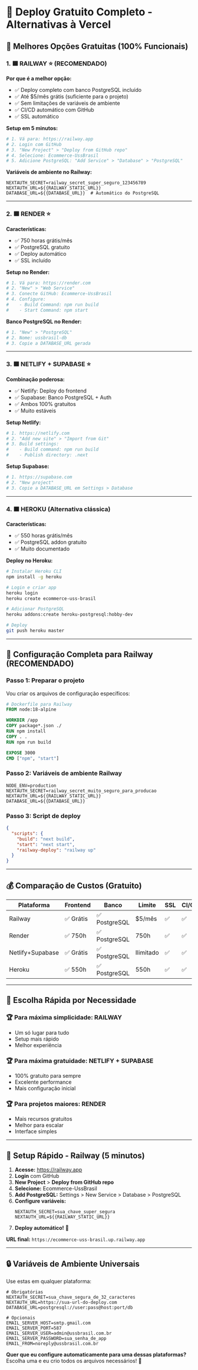 # 🚀 Deploy Gratuito Completo - Alternativas à Vercel

## 🎯 **Melhores Opções Gratuitas (100% Funcionais)**

### 1. 🟦 **RAILWAY** ⭐ (RECOMENDADO)
**Por que é a melhor opção:**
- ✅ Deploy completo com banco PostgreSQL incluído
- ✅ Até $5/mês grátis (suficiente para o projeto)
- ✅ Sem limitações de variáveis de ambiente
- ✅ CI/CD automático com GitHub
- ✅ SSL automático

**Setup em 5 minutos:**
```bash
# 1. Vá para: https://railway.app
# 2. Login com GitHub
# 3. "New Project" > "Deploy from GitHub repo"
# 4. Selecione: Ecommerce-UssBrasil
# 5. Adicione PostgreSQL: "Add Service" > "Database" > "PostgreSQL"
```

**Variáveis de ambiente no Railway:**
```env
NEXTAUTH_SECRET=railway_secret_super_seguro_123456789
NEXTAUTH_URL=${{RAILWAY_STATIC_URL}}
DATABASE_URL=${{DATABASE_URL}}  # Automático do PostgreSQL
```

---

### 2. 🟪 **RENDER** ⭐
**Características:**
- ✅ 750 horas grátis/mês
- ✅ PostgreSQL gratuito
- ✅ Deploy automático
- ✅ SSL incluído

**Setup no Render:**
```bash
# 1. Vá para: https://render.com
# 2. "New" > "Web Service"
# 3. Conecte GitHub: Ecommerce-UssBrasil
# 4. Configure:
#    - Build Command: npm run build
#    - Start Command: npm start
```

**Banco PostgreSQL no Render:**
```bash
# 1. "New" > "PostgreSQL"
# 2. Nome: ussbrasil-db
# 3. Copie a DATABASE_URL gerada
```

---

### 3. 🟩 **NETLIFY + SUPABASE** ⭐
**Combinação poderosa:**
- ✅ Netlify: Deploy do frontend
- ✅ Supabase: Banco PostgreSQL + Auth
- ✅ Ambos 100% gratuitos
- ✅ Muito estáveis

**Setup Netlify:**
```bash
# 1. https://netlify.com
# 2. "Add new site" > "Import from Git"
# 3. Build settings:
#    - Build command: npm run build
#    - Publish directory: .next
```

**Setup Supabase:**
```bash
# 1. https://supabase.com
# 2. "New project"
# 3. Copie a DATABASE_URL em Settings > Database
```

---

### 4. 🟧 **HEROKU** (Alternativa clássica)
**Características:**
- ✅ 550 horas grátis/mês
- ✅ PostgreSQL addon gratuito
- ✅ Muito documentado

**Deploy no Heroku:**
```bash
# Instalar Heroku CLI
npm install -g heroku

# Login e criar app
heroku login
heroku create ecommerce-uss-brasil

# Adicionar PostgreSQL
heroku addons:create heroku-postgresql:hobby-dev

# Deploy
git push heroku master
```

---

## 🔧 **Configuração Completa para Railway (RECOMENDADO)**

### Passo 1: Preparar o projeto
Vou criar os arquivos de configuração específicos:

```dockerfile
# Dockerfile para Railway
FROM node:18-alpine

WORKDIR /app
COPY package*.json ./
RUN npm install
COPY . .
RUN npm run build

EXPOSE 3000
CMD ["npm", "start"]
```

### Passo 2: Variáveis de ambiente Railway
```env
NODE_ENV=production
NEXTAUTH_SECRET=railway_secret_muito_seguro_para_producao
NEXTAUTH_URL=${{RAILWAY_STATIC_URL}}
DATABASE_URL=${{DATABASE_URL}}
```

### Passo 3: Script de deploy
```json
{
  "scripts": {
    "build": "next build",
    "start": "next start",
    "railway-deploy": "railway up"
  }
}
```

---

## 💰 **Comparação de Custos (Gratuito)**

| Plataforma | Frontend | Banco | Limite | SSL | CI/CD |
|------------|----------|-------|--------|-----|-------|
| Railway    | ✅ Grátis | ✅ PostgreSQL | $5/mês | ✅ | ✅ |
| Render     | ✅ 750h   | ✅ PostgreSQL | 750h   | ✅ | ✅ |
| Netlify+Supabase | ✅ Grátis | ✅ PostgreSQL | Ilimitado | ✅ | ✅ |
| Heroku     | ✅ 550h   | ✅ PostgreSQL | 550h   | ✅ | ✅ |

---

## 🎯 **Escolha Rápida por Necessidade**

### 🏆 **Para máxima simplicidade: RAILWAY**
- Um só lugar para tudo
- Setup mais rápido
- Melhor experiência

### 🏆 **Para máxima gratuidade: NETLIFY + SUPABASE**
- 100% gratuito para sempre
- Excelente performance
- Mais configuração inicial

### 🏆 **Para projetos maiores: RENDER**
- Mais recursos gratuitos
- Melhor para escalar
- Interface simples

---

## 🚀 **Setup Rápido - Railway (5 minutos)**

1. **Acesse:** https://railway.app
2. **Login** com GitHub
3. **New Project** > **Deploy from GitHub repo**
4. **Selecione:** Ecommerce-UssBrasil
5. **Add PostgreSQL:** Settings > New Service > Database > PostgreSQL
6. **Configure variáveis:**
   ```env
   NEXTAUTH_SECRET=sua_chave_super_segura
   NEXTAUTH_URL=${{RAILWAY_STATIC_URL}}
   ```
7. **Deploy automático!** 🎉

**URL final:** `https://ecommerce-uss-brasil.up.railway.app`

---

## 🔒 **Variáveis de Ambiente Universais**

Use estas em qualquer plataforma:
```env
# Obrigatórias
NEXTAUTH_SECRET=sua_chave_segura_de_32_caracteres
NEXTAUTH_URL=https://sua-url-do-deploy.com
DATABASE_URL=postgresql://user:pass@host:port/db

# Opcionais
EMAIL_SERVER_HOST=smtp.gmail.com
EMAIL_SERVER_PORT=587
EMAIL_SERVER_USER=admin@ussbrasil.com.br
EMAIL_SERVER_PASSWORD=sua_senha_de_app
EMAIL_FROM=noreply@ussbrasil.com.br
```

**Quer que eu configure automaticamente para uma dessas plataformas?** 
Escolha uma e eu crio todos os arquivos necessários! 🚀
